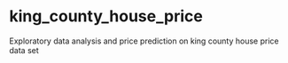 # king_county_house_price
Exploratory data analysis and price prediction on king county house price data set
